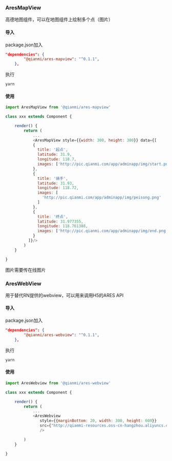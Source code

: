 ### AresMapView 

高德地图组件，可以在地图组件上绘制多个点（图片）

#### 导入

package.json加入

```json
"dependencies": {
		"@qianmi/ares-mapview": "^0.1.1",
	},
```

执行

```
yarn
```

#### 使用

```javascript
import AresMapView from '@qianmi/ares-mapview'

class xxx extends Component {

	render() {
		return (
			...
			<AresMapView style={{width: 300, height: 300}} data={[
            {
              title: '起点',
              latitude: 31.9,
              longitude: 118.7,
              images: ['http://pic.qianmi.com/app/adminapp/img/start.png']
            },
            {
              title: '骑手',
              latitude: 31.93,
              longitude: 118.72,
              images: [
                'http://pic.qianmi.com/app/adminapp/img/peisong.png'
              ]
            },
            {
              title: '终点',
              latitude: 31.977355,
              longitude: 118.761388,
              images: ['http://pic.qianmi.com/app/adminapp/img/end.png']
            }
          ]}/>
		)
	}

}

```

图片需要传在线图片


### AresWebView

用于替代RN提供的webview，可以用来调用H5的ARES API


#### 导入

package.json加入

```json
"dependencies": {
		"@qianmi/ares-webview": "^0.1.1",
	},
```

执行

```
yarn
```


#### 使用

```javascript
import AresWebview from '@qianmi/ares-webview'

class xxx extends Component {

	render() {
		return (
			...
			<AresWebview 
			   style={{marginBottom: 20, width: 300, height: 600}} 
			   src={"http://qianmi-resources.oss-cn-hangzhou.aliyuncs.com/ares/appci/boss/multistore.73a35fe94507417c9c2e.html"}
			   />

		)
	}

}

```

